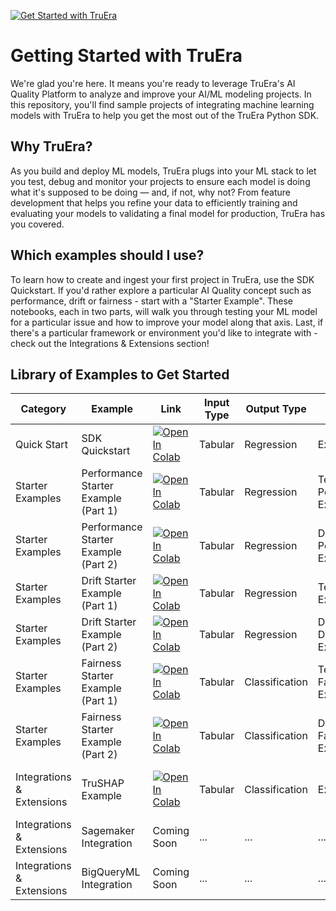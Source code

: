 [![Get Started with TruEra](https://truera.com/wp-content/uploads/2023/04/TruEra-Logo-Master-Transparent.png)](https://truera.com)

# Getting Started with TruEra

We're glad you're here. It means you're ready to leverage TruEra's AI Quality Platform to analyze and improve your AI/ML modeling projects. In this repository, you'll find sample projects of integrating machine learning models with TruEra to help you get the most out of the TruEra Python SDK. 

## Why TruEra?
As you build and deploy ML models, TruEra plugs into your ML stack to let you test, debug and monitor your projects to ensure each model is doing what it's supposed to be doing — and, if not, why not? From feature development that helps you refine your data to efficiently training and evaluating your models to validating a final model for production, TruEra has you covered.

## Which examples should I use?

To learn how to create and ingest your first project in TruEra, use the SDK Quickstart. If you'd rather explore a particular AI Quality concept such as performance, drift or fairness - start with a "Starter Example". These notebooks, each in two parts, will walk you through testing your ML model for a particular issue and how to improve your model along that axis. Last, if there's a particular framework or environment you'd like to integrate with - check out the Integrations & Extensions section!

## Library of Examples to Get Started

| Category            | Example             | Link | Input Type  | Output Type | AI Quality Concept | Frameworks |
| ------------------- | ------------------- | ----------- | ----------- | -------------- | --------------- | ---------- |
| Quick Start | SDK Quickstart | [![Open In Colab](https://colab.research.google.com/assets/colab-badge.svg)](https://colab.research.google.com/github/truera/truera-examples/blob/release/rc-1.37/quickstart/sdk-local-compute.ipynb) | Tabular | Regression | Explainability | sklearn |
| Starter Examples | Performance Starter Example (Part 1) | [![Open In Colab](https://colab.research.google.com/assets/colab-badge.svg)](https://colab.research.google.com/github/truera/truera-examples/blob/release/rc-1.37/starter-examples/starter-performance-part-1.ipynb) | Tabular | Regression | Testing, Performance, Explainability | xgboost |
| Starter Examples | Performance Starter Example (Part 2) | [![Open In Colab](https://colab.research.google.com/assets/colab-badge.svg)](https://colab.research.google.com/github/truera/truera-examples/blob/release/rc-1.37/starter-examples/starter-performance-part-2.ipynb) | Tabular | Regression | Debugging, Performance, Explainability | xgboost |
| Starter Examples | Drift Starter Example (Part 1) | [![Open In Colab](https://colab.research.google.com/assets/colab-badge.svg)](https://colab.research.google.com/github/truera/truera-examples/blob/release/rc-1.37/starter-examples/starter-drift-part-1.ipynb) | Tabular | Regression | Testing, Drift, Explainability | xgboost |
| Starter Examples | Drift Starter Example (Part 2) | [![Open In Colab](https://colab.research.google.com/assets/colab-badge.svg)](https://colab.research.google.com/github/truera/truera-examples/blob/release/rc-1.37/starter-examples/starter-drift-part-2.ipynb)| Tabular | Regression | Debugging, Drift, Explainability | xgboost |
| Starter Examples | Fairness Starter Example (Part 1) | [![Open In Colab](https://colab.research.google.com/assets/colab-badge.svg)](https://colab.research.google.com/github/truera/truera-examples/blob/release/rc-1.37/starter-examples/starter-fairness-part-1.ipynb) | Tabular | Classification | Testing, Fairness, Explainability | xgboost |
| Starter Examples | Fairness Starter Example (Part 2) |[![Open In Colab](https://colab.research.google.com/assets/colab-badge.svg)](https://colab.research.google.com/github/truera/truera-examples/blob/release/rc-1.37/starter-examples/starter-fairness-part-2.ipynb) | Tabular | Classification | Debugging, Fairness, Explainability | xgboost |
| Integrations & Extensions | TruSHAP Example | [![Open In Colab](https://colab.research.google.com/assets/colab-badge.svg)](https://colab.research.google.com/github/truera/truera-examples/blob/release/rc-1.37/extensions/TruSHAP-example.ipynb) | Tabular | Classification | Explainability | SHAP, xgboost, decision trees |
| Integrations & Extensions | Sagemaker Integration | Coming Soon | ... | ... | ... | ... |
| Integrations & Extensions | BigQueryML Integration | Coming Soon | ... | ... | ... | ... |
